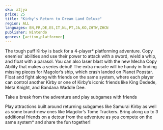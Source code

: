 ```yaml
---
sku: a2jya
price: 25
title: "Kirby's Return to Dream Land Deluxe"
region: ALL
languages: EN,FR,DE,ES,IT,NL,PT,JA,KO,ZHTW,ZHCN
publisher: Nintendo
genres: [action,platformer]
---
```

 The tough puff Kirby is back for a 4-player* platforming adventure. Copy enemies’ abilities and use their power to attack with a sword, wield a whip, and float with a parasol. You can also laser blast with the new Mecha Copy Ability that makes a series debut! The extra muscle will be handy in finding missing pieces for Magolor’s ship, which crash landed on Planet Popstar. Float and fight along with friends on the same system, where each player can control another Kirby or one of Kirby’s iconic friends like King Dedede, Meta Knight, and Bandana Waddle Dee.

Take a break from the adventure and play subgames with friends

Play attractions built around returning subgames like Samurai Kirby as well as some brand-new ones like Magolor’s Tome Trackers. Bring along up to 3 additional friends on a detour from the adventure as you compete on the same system* and share the fun together!